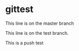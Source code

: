 # gittest

This line is on the master branch


This line is on the test branch.

This is a push test
